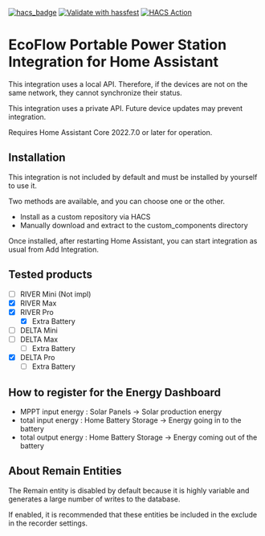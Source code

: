 [![hacs_badge](https://img.shields.io/badge/HACS-Custom-41BDF5.svg)](.)
[![Validate with hassfest](https://github.com/vwt12eh8/hassio-ecoflow/actions/workflows/hassfest.yml/badge.svg)](https://github.com/vwt12eh8/hassio-ecoflow/actions/workflows/hassfest.yml)
[![HACS Action](https://github.com/vwt12eh8/hassio-ecoflow/actions/workflows/hacs.yml/badge.svg)](https://github.com/vwt12eh8/hassio-ecoflow/actions/workflows/hacs.yml)

# EcoFlow Portable Power Station Integration for Home Assistant

This integration uses a local API.
Therefore, if the devices are not on the same network, they cannot synchronize their status.

This integration uses a private API.
Future device updates may prevent integration.

Requires Home Assistant Core 2022.7.0 or later for operation.

## Installation
This integration is not included by default and must be installed by yourself to use it.

Two methods are available, and you can choose one or the other.
- Install as a custom repository via HACS
- Manually download and extract to the custom_components directory

Once installed, after restarting Home Assistant, you can start integration as usual from Add Integration.

## Tested products
- [ ] RIVER Mini (Not impl)
- [x] RIVER Max
- [x] RIVER Pro
  - [x] Extra Battery
- [ ] DELTA Mini
- [ ] DELTA Max
  - [ ] Extra Battery
- [x] DELTA Pro
  - [ ] Extra Battery

## How to register for the Energy Dashboard
- MPPT input energy : Solar Panels -> Solar production energy
- total input energy : Home Battery Storage -> Energy going in to the battery
- total output energy : Home Battery Storage -> Energy coming out of the battery

## About Remain Entities
The Remain entity is disabled by default because it is highly variable and generates a large number of writes to the database.

If enabled, it is recommended that these entities be included in the exclude in the recorder settings.
